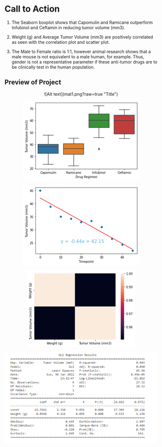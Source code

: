 # Call to Action

1. The Seaborn boxplot shows that Capomulin and Ramicane outperform Infubinol and
Ceftamin in reducing tumor volume (mm3).

2. Weight (g) and Average Tumor Volume (mm3) are positively correlated as seen with
the correlation plot and scatter plot.

3. The Male to Female ratio is 1:1, however animal research shows that a male mouse
is not equivalent to a male human, for example. Thus, gender is not a representative
parameter if these anti-tumor drugs are to be clinically test in the human population.

## Preview of Project
<center>
![Alt text](mat1.png?raw=true "Title")

![Alt text](mat2.png?raw=true "Title")

![Alt text](mat3.png?raw=true "Title")

![Alt text](mat4.png?raw=true "Title")

![Alt text](mat5.png?raw=true "Title")
  
 </center>
